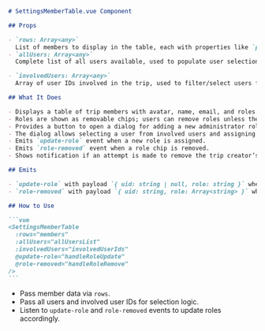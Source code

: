 ````md
# SettingsMemberTable.vue Component

## Props

- `rows: Array<any>`  
  List of members to display in the table, each with properties like `photoURL`, `displayName`, `email`, and `role`.
- `allUsers: Array<any>`  
  Complete list of all users available, used to populate user selection options.

- `involvedUsers: Array<any>`  
  Array of user IDs involved in the trip, used to filter/select users for role assignment.

## What It Does

- Displays a table of trip members with avatar, name, email, and roles.
- Roles are shown as removable chips; users can remove roles unless they are the trip creator.
- Provides a button to open a dialog for adding a new administrator role.
- The dialog allows selecting a user from involved users and assigning a specific role from predefined options.
- Emits `update-role` event when a new role is assigned.
- Emits `role-removed` event when a role chip is removed.
- Shows notification if an attempt is made to remove the trip creator’s role.

## Emits

- `update-role` with payload `{ uid: string | null, role: string }` when assigning a new role.
- `role-removed` with payload `{ uid: string, role: Array<string> }` when removing a role.

## How to Use

```vue
<SettingsMemberTable
  :rows="members"
  :allUsers="allUsersList"
  :involvedUsers="involvedUserIds"
  @update-role="handleRoleUpdate"
  @role-removed="handleRoleRemove"
/>
```
````

- Pass member data via `rows`.
- Pass all users and involved user IDs for selection logic.
- Listen to `update-role` and `role-removed` events to update roles accordingly.

```

```
